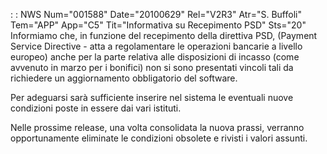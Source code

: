  :  : NWS Num="001588" Date="20100629" Rel="V2R3" Atr="S. Buffoli" Tem="APP" App="C5" Tit="Informativa su Recepimento PSD" Sts="20"
Informiamo che, in funzione del recepimento della direttiva PSD,
(Payment Service Directive - atta a regolamentare le operazioni bancarie a livello europeo) anche per la parte relativa alle disposizioni di incasso (come avvenuto in marzo per i bonifici) non si sono presentati vincoli tali da richiedere un aggiornamento obbligatorio del software.

Per adeguarsi sarà sufficiente inserire nel sistema le eventuali nuove condizioni poste in essere dai vari istituti.

Nelle prossime release, una volta consolidata la nuova prassi, verranno opportunamente eliminate le condizioni obsolete e rivisti i valori assunti.

